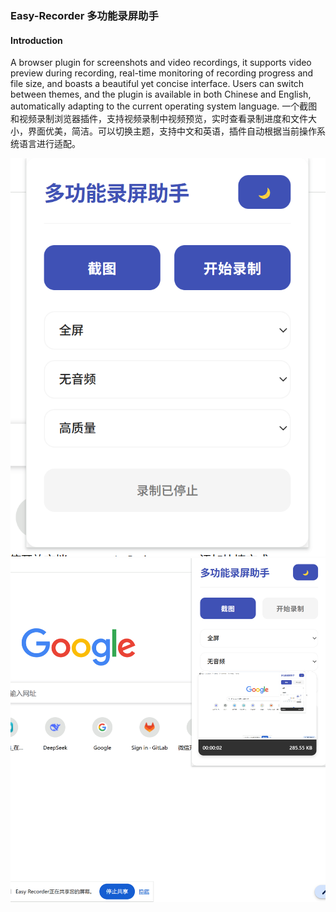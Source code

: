 ### Easy-Recorder 多功能录屏助手

#### Introduction
A browser plugin for screenshots and video recordings, it supports video preview during recording, real-time monitoring of recording progress and file size, and boasts a beautiful yet concise interface. Users can switch between themes, and the plugin is available in both Chinese and English, automatically adapting to the current operating system language.
一个截图和视频录制浏览器插件，支持视频录制中视频预览，实时查看录制进度和文件大小，界面优美，简洁。可以切换主题，支持中文和英语，插件自动根据当前操作系统语言进行适配。

![alt text](images/1.png)
![alt text](images/2.png)